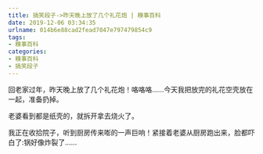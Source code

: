 ```yaml
---
title: 搞笑段子->昨天晚上放了几个礼花炮 | 糗事百科
date: 2019-12-06 03:34:35
urlname: 014b6e88cad2fead7047e797479854c9
tags: 
- 糗事百科
categories:
- 糗事百科
- 搞笑段子
---
```

回老家过年，昨天晚上放了几个礼花炮！咯咯咯......今天我把放完的礼花空壳放在一起，准备扔掉。

老婆看到都是纸壳的，就拆开拿去烧火了。

我正在收拾院子，听到厨房传来嘭的一声巨响！紧接着老婆从厨房跑出来，脸都吓白了:锅好像炸裂了……


